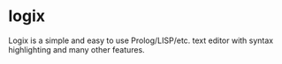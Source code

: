 # logix
Logix is a simple and easy to use Prolog/LISP/etc. text editor with syntax highlighting and many other features.
